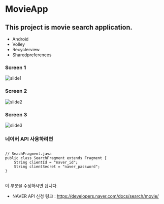 # MovieApp
## This project is movie search application.

* Android
* Volley
* Recyclerview
* Sharedpreferences

### Screen 1
![slide1](https://user-images.githubusercontent.com/59722470/80853429-d1f36500-8c6b-11ea-91ec-b111c17ec46c.PNG)

### Screen 2
![slide2](https://user-images.githubusercontent.com/59722470/80853453-05ce8a80-8c6c-11ea-8786-10287d5b37e5.PNG)

### Screen 3
![slide3](https://user-images.githubusercontent.com/59722470/80853454-09621180-8c6c-11ea-95b0-2b4395e51887.PNG)

### 네이버 API 사용하려면
<pre>
<code>
// SeachFragment.java
public class SearchFragment extends Fragment {
    String clientId = "naver_id";
    String clientSecret = "naver_password";
}
</code>
</pre>
이 부분을 수정하시면 됩니다.
* NAVER API 신청 링크 : <https://developers.naver.com/docs/search/movie/>
